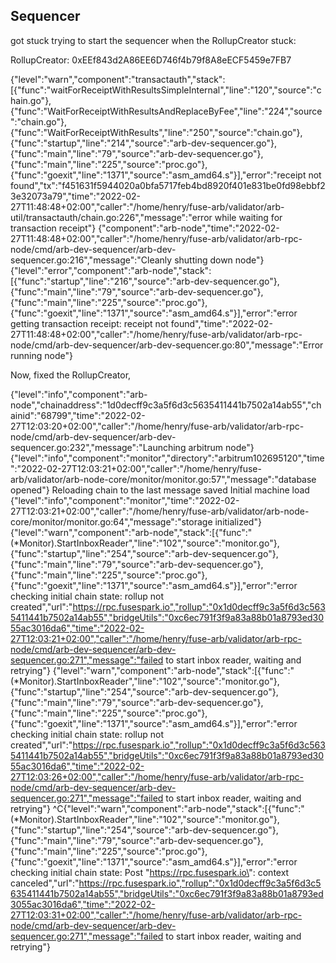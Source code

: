 ## Sequencer


got stuck trying to start the sequencer when the RollupCreator stuck:

RollupCreator: 0xEEf843d2A86EE6D746f4b79f8A8eECF5459e7FB7



{"level":"warn","component":"transactauth","stack":[{"func":"waitForReceiptWithResultsSimpleInternal","line":"120","source":"chain.go"},{"func":"WaitForReceiptWithResultsAndReplaceByFee","line":"224","source":"chain.go"},{"func":"WaitForReceiptWithResults","line":"250","source":"chain.go"},{"func":"startup","line":"214","source":"arb-dev-sequencer.go"},{"func":"main","line":"79","source":"arb-dev-sequencer.go"},{"func":"main","line":"225","source":"proc.go"},{"func":"goexit","line":"1371","source":"asm_amd64.s"}],"error":"receipt not found","tx":"f451631f5944020a0bfa5717feb4bd8920f401e831be0fd98ebbf23e32073a79","time":"2022-02-27T11:48:48+02:00","caller":"/home/henry/fuse-arb/validator/arb-util/transactauth/chain.go:226","message":"error while waiting for transaction receipt"}
{"component":"arb-node","time":"2022-02-27T11:48:48+02:00","caller":"/home/henry/fuse-arb/validator/arb-rpc-node/cmd/arb-dev-sequencer/arb-dev-sequencer.go:216","message":"Cleanly shutting down node"}
{"level":"error","component":"arb-node","stack":[{"func":"startup","line":"216","source":"arb-dev-sequencer.go"},{"func":"main","line":"79","source":"arb-dev-sequencer.go"},{"func":"main","line":"225","source":"proc.go"},{"func":"goexit","line":"1371","source":"asm_amd64.s"}],"error":"error getting transaction receipt: receipt not found","time":"2022-02-27T11:48:48+02:00","caller":"/home/henry/fuse-arb/validator/arb-rpc-node/cmd/arb-dev-sequencer/arb-dev-sequencer.go:80","message":"Error running node"}



Now, fixed the RollupCreator,




{"level":"info","component":"arb-node","chainaddress":"1d0decff9c3a5f6d3c5635411441b7502a14ab55","chainid":"68799","time":"2022-02-27T12:03:20+02:00","caller":"/home/henry/fuse-arb/validator/arb-rpc-node/cmd/arb-dev-sequencer/arb-dev-sequencer.go:232","message":"Launching arbitrum node"}
{"level":"info","component":"monitor","directory":"arbitrum102695120","time":"2022-02-27T12:03:21+02:00","caller":"/home/henry/fuse-arb/validator/arb-node-core/monitor/monitor.go:57","message":"database opened"}
Reloading chain to the last message saved
Initial machine load
{"level":"info","component":"monitor","time":"2022-02-27T12:03:21+02:00","caller":"/home/henry/fuse-arb/validator/arb-node-core/monitor/monitor.go:64","message":"storage initialized"}
{"level":"warn","component":"arb-node","stack":[{"func":"(*Monitor).StartInboxReader","line":"102","source":"monitor.go"},{"func":"startup","line":"254","source":"arb-dev-sequencer.go"},{"func":"main","line":"79","source":"arb-dev-sequencer.go"},{"func":"main","line":"225","source":"proc.go"},{"func":"goexit","line":"1371","source":"asm_amd64.s"}],"error":"error checking initial chain state: rollup not created","url":"https://rpc.fusespark.io","rollup":"0x1d0decff9c3a5f6d3c5635411441b7502a14ab55","bridgeUtils":"0xc6ec791f3f9a83a88b01a8793ed3055ac3016da6","time":"2022-02-27T12:03:21+02:00","caller":"/home/henry/fuse-arb/validator/arb-rpc-node/cmd/arb-dev-sequencer/arb-dev-sequencer.go:271","message":"failed to start inbox reader, waiting and retrying"}
{"level":"warn","component":"arb-node","stack":[{"func":"(*Monitor).StartInboxReader","line":"102","source":"monitor.go"},{"func":"startup","line":"254","source":"arb-dev-sequencer.go"},{"func":"main","line":"79","source":"arb-dev-sequencer.go"},{"func":"main","line":"225","source":"proc.go"},{"func":"goexit","line":"1371","source":"asm_amd64.s"}],"error":"error checking initial chain state: rollup not created","url":"https://rpc.fusespark.io","rollup":"0x1d0decff9c3a5f6d3c5635411441b7502a14ab55","bridgeUtils":"0xc6ec791f3f9a83a88b01a8793ed3055ac3016da6","time":"2022-02-27T12:03:26+02:00","caller":"/home/henry/fuse-arb/validator/arb-rpc-node/cmd/arb-dev-sequencer/arb-dev-sequencer.go:271","message":"failed to start inbox reader, waiting and retrying"}
^C{"level":"warn","component":"arb-node","stack":[{"func":"(*Monitor).StartInboxReader","line":"102","source":"monitor.go"},{"func":"startup","line":"254","source":"arb-dev-sequencer.go"},{"func":"main","line":"79","source":"arb-dev-sequencer.go"},{"func":"main","line":"225","source":"proc.go"},{"func":"goexit","line":"1371","source":"asm_amd64.s"}],"error":"error checking initial chain state: Post \"https://rpc.fusespark.io\": context canceled","url":"https://rpc.fusespark.io","rollup":"0x1d0decff9c3a5f6d3c5635411441b7502a14ab55","bridgeUtils":"0xc6ec791f3f9a83a88b01a8793ed3055ac3016da6","time":"2022-02-27T12:03:31+02:00","caller":"/home/henry/fuse-arb/validator/arb-rpc-node/cmd/arb-dev-sequencer/arb-dev-sequencer.go:271","message":"failed to start inbox reader, waiting and retrying"}

